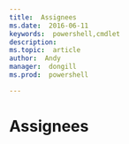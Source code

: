 ```yaml
---
title:  Assignees
ms.date:  2016-06-11
keywords:  powershell,cmdlet
description:  
ms.topic:  article
author:  Andy
manager:  dongill
ms.prod:  powershell

---
```

# Assignees

